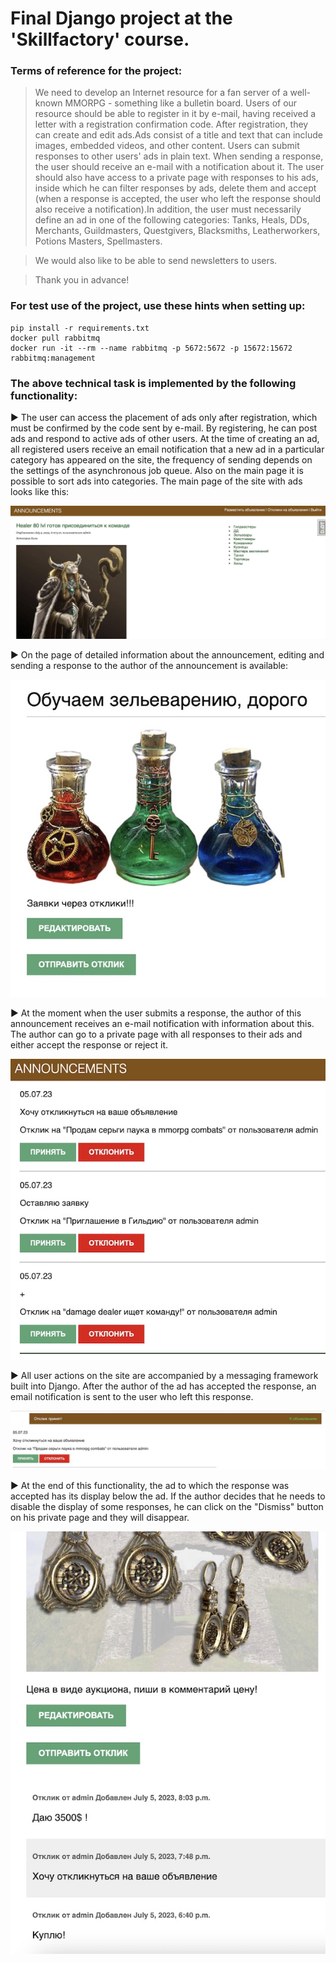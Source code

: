 # Final Django project at the 'Skillfactory' course.
### Terms of reference for the project:
>We need to develop an Internet resource for a fan server of a well-known MMORPG - something like a bulletin board. Users of our resource should be able to register in it by e-mail, having received a letter with a registration confirmation code. After registration, they can create and edit ads.Ads consist of a title and text that can include images, embedded videos, and other content. Users can submit responses to other users' ads in plain text. When sending a response, the user should receive an e-mail with a notification about it. The user should also have access to a private page with responses to his ads, inside which he can filter responses by ads, delete them and accept (when a response is accepted, the user who left the response should also receive a notification).In addition, the user must necessarily define an ad in one of the following categories: Tanks, Heals, DDs, Merchants, Guildmasters, Questgivers, Blacksmiths, Leatherworkers, Potions Masters, Spellmasters.

>We would also like to be able to send newsletters to users.

>Thank you in advance!

### For test use of the project, use these hints when setting up:

    pip install -r requirements.txt
    docker pull rabbitmq
    docker run -it --rm --name rabbitmq -p 5672:5672 -p 15672:15672 rabbitmq:management

### The above technical task is implemented by the following functionality:
:arrow_forward: The user can access the placement of ads only after registration, which must be confirmed by the code sent by e-mail.
By registering, he can post ads and respond to active ads of other users. At the time of creating an ad, all registered users receive an email notification that a new ad in a particular category has appeared on the site, the frequency of sending depends on the settings of the asynchronous job queue. Also on the main page it is possible to sort ads into categories.
The main page of the site with ads looks like this:

![Screenshot](https://github.com/mojout/bulletinboard/blob/master/media/images/2023/07/02/mainpage.jpg)

:arrow_forward: On the page of detailed information about the announcement, editing and sending a response to the author of the announcement is available:

![Screenshot](https://github.com/mojout/bulletinboard/blob/master/media/images/2023/07/detail.jpg)

:arrow_forward: At the moment when the user submits a response, the author of this announcement receives an e-mail notification with information about this.
The author can go to a private page with all responses to their ads and either accept the response or reject it.

![Screenshot](https://github.com/mojout/bulletinboard/blob/master/media/images/2023/07/02/reply_list.jpg)

:arrow_forward: All user actions on the site are accompanied by a messaging framework built into Django. 
After the author of the ad has accepted the response, an email notification is sent to the user who left this response.

![Screenshot](https://github.com/mojout/bulletinboard/blob/master/media/images/2023/07/02/replymessages.jpg)

:arrow_forward: At the end of this functionality, the ad to which the response was accepted has its display below the ad. If the author decides that he needs to disable the display of some responses, he can click on the "Dismiss" button on his private page and they will disappear.

![Screenshot](https://github.com/mojout/bulletinboard/blob/master/media/images/2023/07/02/comments.jpg)





